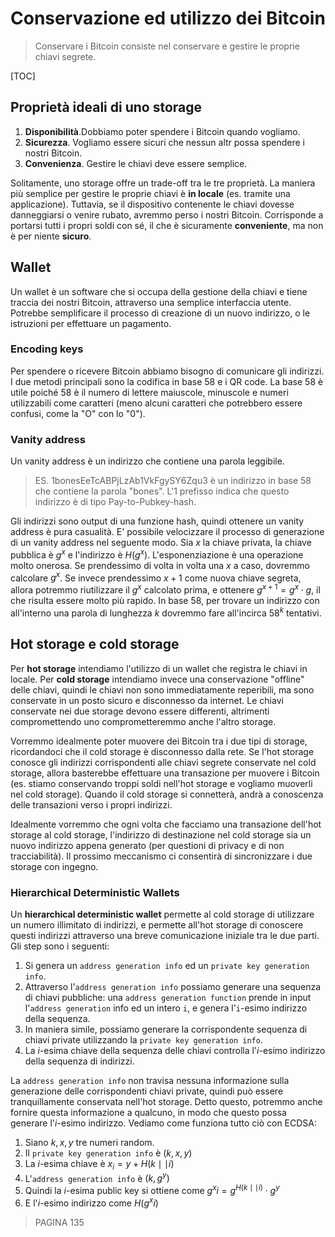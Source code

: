 # Conservazione ed utilizzo dei Bitcoin

> Conservare i Bitcoin consiste nel conservare e gestire le proprie chiavi segrete.  

[TOC]

## Proprietà ideali di uno storage

1. **Disponibilità**.Dobbiamo poter spendere i Bitcoin quando vogliamo. 
2. **Sicurezza**. Vogliamo essere sicuri che nessun altr possa spendere i nostri Bitcoin.
3. **Convenienza**. Gestire le chiavi deve essere semplice.

Solitamente, uno storage offre un trade-off tra le tre proprietà. La maniera più semplice per gestire le proprie chiavi è **in locale** (es. tramite una applicazione). Tuttavia, se il dispositivo contenente le chiavi dovesse danneggiarsi o venire rubato, avremmo perso i nostri Bitcoin. Corrisponde a portarsi tutti i propri soldi con sé, il che è sicuramente **conveniente**, ma non è per niente **sicuro**. 



## Wallet

Un wallet è un software che si occupa della gestione della chiavi e tiene traccia dei nostri Bitcoin, attraverso una semplice interfaccia utente. Potrebbe semplificare il processo di creazione di un nuovo indirizzo, o le istruzioni per effettuare un pagamento. 



### Encoding keys

Per spendere o ricevere Bitcoin abbiamo bisogno di comunicare gli indirizzi. I due metodi principali sono la codifica in base 58 e i QR code. La base 58 è utile poiché 58 è il numero di lettere maiuscole, minuscole e numeri utilizzabili come caratteri (meno alcuni caratteri che potrebbero essere confusi, come la "O" con lo "0"). 



### Vanity address 

Un vanity address è un indirizzo che contiene una parola leggibile. 

> ES. 1bonesEeTcABPjLzAb1VkFgySY6Zqu3 è un indirizzo in base 58 che contiene la parola "bones". L'1 prefisso indica che questo indirizzo è di tipo Pay-to-Pubkey-hash. 

Gli indirizzi sono output di una funzione hash, quindi ottenere un vanity address è pura casualità. E' possibile velocizzare il processo di generazione di un vanity address nel seguente modo. Sia $x$ la chiave privata, la chiave pubblica è $g^x$ e l'indirizzo è $H(g^x)$. L'esponenziazione è una operazione molto onerosa. Se prendessimo di volta in volta una $x$ a caso, dovremmo calcolare $g^x$. Se invece prendessimo $x+1$ come nuova chiave segreta, allora potremmo riutilizzare il $g^x$ calcolato prima, e ottenere $g^{x+1} = g^x \cdot g$, il che risulta essere molto più rapido. In base 58, per trovare un indirizzo con all'interno una parola di lunghezza $k$ dovremmo fare all'incirca $58^k$ tentativi. 



## Hot storage e cold storage

Per **hot storage** intendiamo l'utilizzo di un wallet che registra le chiavi in locale. Per **cold storage** intendiamo invece una conservazione "offline" delle chiavi, quindi le chiavi non sono immediatamente reperibili, ma sono conservate in un posto sicuro e disconnesso da internet. Le chiavi conservate nei due storage devono essere differenti, altrimenti compromettendo uno comprometteremmo anche l'altro storage. 

Vorremmo idealmente poter muovere dei Bitcoin tra i due tipi di storage, ricordandoci che il cold storage è disconnesso dalla rete. Se l'hot storage conosce gli indirizzi corrispondenti alle chiavi segrete conservate nel cold storage, allora basterebbe effettuare una transazione per muovere i Bitcoin (es. stiamo conservando troppi soldi nell'hot storage e vogliamo muoverli nel cold storage). Quando il cold storage si connetterà, andrà a conoscenza delle transazioni verso i propri indirizzi. 

Idealmente vorremmo che ogni volta che facciamo una transazione dell'hot storage al cold storage, l'indirizzo di destinazione nel cold storage sia un nuovo indirizzo appena generato (per questioni di privacy e di non tracciabilità). Il prossimo meccanismo ci consentirà di sincronizzare i due storage con ingegno. 



### Hierarchical Deterministic Wallets

Un **hierarchical deterministic wallet** permette al cold storage di utilizzare un numero illimitato di indirizzi, e permette all'hot storage di conoscere questi indirizzi attraverso una breve comunicazione iniziale tra le due parti. Gli step sono i seguenti: 

1. Si genera un `address generation info` ed un `private key generation info`.
2. Attraverso l'`address generation info` possiamo generare una sequenza di chiavi pubbliche: una `address generation function` prende in input l'`address generation` info ed un intero `i`, e genera l'`i`-esimo indirizzo della sequenza. 
3. In maniera simile, possiamo generare la corrispondente sequenza di chiavi private utilizzando la `private key generation info`.
4. La $i$-esima chiave della sequenza delle chiavi controlla l'$i$-esimo indirizzo della sequenza di indirizzi. 

La `address generation info` non travisa nessuna informazione sulla generazione delle corrispondenti chiavi private, quindi può essere tranquillamente conservata nell'hot storage. Detto questo, potremmo anche fornire questa informazione a qualcuno, in modo che questo possa generare l'$i$-esimo indirizzo. Vediamo come funziona tutto ciò con ECDSA: 

1. Siano $k, x, y$  tre numeri random. 
2. Il `private key generation info` è $(k, x, y)$
3. La $i$-esima chiave è $x_i = y + H(k \mid\mid i)$
4. L'`address generation info` è $(k, g^y)$
5. Quindi la $i$-esima public key si ottiene come $g^{x}i = g^{H(k\mid\mid i)} \cdot g^y$
6. E l'$i$-esimo indirizzo come $H(g^{x}i)$

> PAGINA 135







